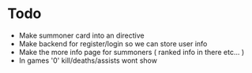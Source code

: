 # Todo

- Make summoner card into an directive
- Make backend for register/login so we can store user info
- Make the more info page for summoners ( ranked info in there etc... )
- In games '0' kill/deaths/assists wont show
